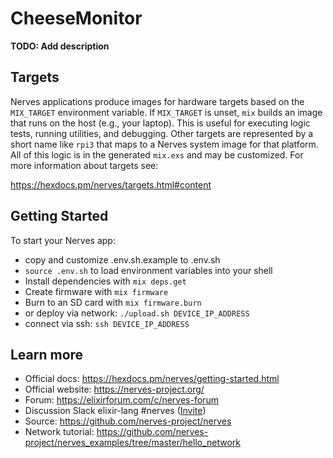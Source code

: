 # CheeseMonitor

**TODO: Add description**

## Targets

Nerves applications produce images for hardware targets based on the
`MIX_TARGET` environment variable. If `MIX_TARGET` is unset, `mix` builds an
image that runs on the host (e.g., your laptop). This is useful for executing
logic tests, running utilities, and debugging. Other targets are represented by
a short name like `rpi3` that maps to a Nerves system image for that platform.
All of this logic is in the generated `mix.exs` and may be customized. For more
information about targets see:

https://hexdocs.pm/nerves/targets.html#content

## Getting Started

To start your Nerves app:

- copy and customize .env.sh.example to .env.sh
- `source .env.sh` to load environment variables into your shell
- Install dependencies with `mix deps.get`
- Create firmware with `mix firmware`
- Burn to an SD card with `mix firmware.burn`
- or deploy via network: `./upload.sh DEVICE_IP_ADDRESS`
- connect via ssh: `ssh DEVICE_IP_ADDRESS`

## Learn more

- Official docs: https://hexdocs.pm/nerves/getting-started.html
- Official website: https://nerves-project.org/
- Forum: https://elixirforum.com/c/nerves-forum
- Discussion Slack elixir-lang #nerves ([Invite](https://elixir-slackin.herokuapp.com/))
- Source: https://github.com/nerves-project/nerves
- Network tutorial: https://github.com/nerves-project/nerves_examples/tree/master/hello_network
